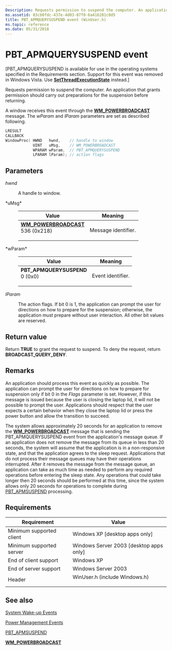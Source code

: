 ```yaml
---
Description: Requests permission to suspend the computer. An application that grants permission should carry out preparations for the suspension before returning.
ms.assetid: 83cb0fdc-437e-4d03-87f0-6a416281c0d5
title: PBT_APMQUERYSUSPEND event (WinUser.h)
ms.topic: reference
ms.date: 05/31/2018
---
```


# PBT\_APMQUERYSUSPEND event

\[PBT\_APMQUERYSUSPEND is available for use in the operating systems specified in the Requirements section. Support for this event was removed in Windows Vista. Use [**SetThreadExecutionState**](/windows/desktop/api/Winbase/nf-winbase-setthreadexecutionstate) instead.\]

Requests permission to suspend the computer. An application that grants permission should carry out preparations for the suspension before returning.

A window receives this event through the [**WM\_POWERBROADCAST**](wm-powerbroadcast.md) message. The *wParam* and *lParam* parameters are set as described following.


```C++
LRESULT 
CALLBACK 
WindowProc( HWND   hwnd,    // handle to window
            UINT   uMsg,    // WM_POWERBROADCAST
            WPARAM wParam,  // PBT_APMQUERYSUSPEND
            LPARAM lParam); // action flags
```



## Parameters

<dl> <dt>

*hwnd* 
</dt> <dd>

A handle to window.

</dd> <dt>*uMsg* </dt> <dd> 

| Value                                                                                                                                                                                                                                                                   | Meaning                        |
|-------------------------------------------------------------------------------------------------------------------------------------------------------------------------------------------------------------------------------------------------------------------------|--------------------------------|
| <span id="WM_POWERBROADCAST"></span><span id="wm_powerbroadcast"></span><dl> <dt>**[**WM\_POWERBROADCAST**](wm-powerbroadcast.md)**</dt> <dt>536 (0x218)</dt> </dl> | Message identifier.<br/> |



 

</dd> <dt>*wParam* </dt> <dd> 

| Value                                                                                                                                                                                                                                        | Meaning                      |
|----------------------------------------------------------------------------------------------------------------------------------------------------------------------------------------------------------------------------------------------|------------------------------|
| <span id="PBT_APMQUERYSUSPEND"></span><span id="pbt_apmquerysuspend"></span><dl> <dt>**PBT\_APMQUERYSUSPEND**</dt> <dt>0 (0x0)</dt> </dl> | Event identifier.<br/> |



 

</dd> <dt>

*lParam* 
</dt> <dd>

The action flags. If bit 0 is 1, the application can prompt the user for directions on how to prepare for the suspension; otherwise, the application must prepare without user interaction. All other bit values are reserved.

</dd> </dl>

## Return value

Return **TRUE** to grant the request to suspend. To deny the request, return **BROADCAST\_QUERY\_DENY**.

## Remarks

An application should process this event as quickly as possible. The application can prompt the user for directions on how to prepare for suspension only if bit 0 in the *Flags* parameter is set. However, if this message is issued because the user is closing the laptop lid, it will not be possible to prompt the user. Applications should respect that the user expects a certain behavior when they close the laptop lid or press the power button and allow the transition to succeed.

The system allows approximately 20 seconds for an application to remove the [**WM\_POWERBROADCAST**](wm-powerbroadcast.md) message that is sending the PBT\_APMQUERYSUSPEND event from the application's message queue. If an application does not remove the message from its queue in less than 20 seconds, the system will assume that the application is in a non-responsive state, and that the application agrees to the sleep request. Applications that do not process their message queues may have their operations interrupted. After it removes the message from the message queue, an application can take as much time as needed to perform any required operations before entering the sleep state. Any operations that could take longer then 20 seconds should be performed at this time, since the system allows only 20 seconds for operations to complete during [PBT\_APMSUSPEND](pbt-apmsuspend.md) processing.

## Requirements



| Requirement | Value |
|-------------------------------------|----------------------------------------------------------------------------------------------------------|
| Minimum supported client<br/> | Windows XP \[desktop apps only\]<br/>                                                              |
| Minimum supported server<br/> | Windows Server 2003 \[desktop apps only\]<br/>                                                     |
| End of client support<br/>    | Windows XP<br/>                                                                                    |
| End of server support<br/>    | Windows Server 2003<br/>                                                                           |
| Header<br/>                   | <dl> <dt>WinUser.h (include Windows.h)</dt> </dl> |



## See also

<dl> <dt>

[System Wake-up Events](system-wake-up-events.md)
</dt> <dt>

[Power Management Events](power-management-events.md)
</dt> <dt>

[PBT\_APMSUSPEND](pbt-apmsuspend.md)
</dt> <dt>

[**WM\_POWERBROADCAST**](wm-powerbroadcast.md)
</dt> </dl>

 

 




